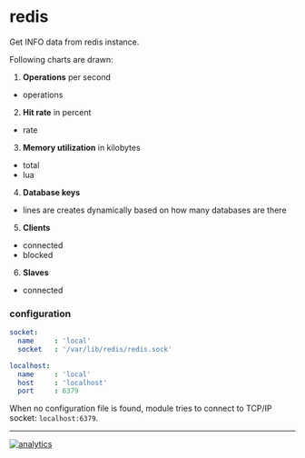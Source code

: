 # redis

Get INFO data from redis instance.

Following charts are drawn:

1.  **Operations** per second

-   operations

2.  **Hit rate** in percent

-   rate

3.  **Memory utilization** in kilobytes

-   total
-   lua

4.  **Database keys**

-   lines are creates dynamically based on how many databases are there

5.  **Clients**

-   connected
-   blocked

6.  **Slaves**

-   connected

### configuration

```yaml
socket:
  name     : 'local'
  socket   : '/var/lib/redis/redis.sock'

localhost:
  name     : 'local'
  host     : 'localhost'
  port     : 6379
```

When no configuration file is found, module tries to connect to TCP/IP socket: `localhost:6379`.

- - -

[![analytics](https://www.google-analytics.com/collect?v=1&aip=1&t=pageview&_s=1&ds=github&dr=https%3A%2F%2Fgithub.com%2Fnetdata%2Fnetdata&dl=https%3A%2F%2Fmy-netdata.io%2Fgithub%2Fcollectors%2Fpython.d.plugin%2Fredis%2FREADME&_u=MAC~&cid=5792dfd7-8dc4-476b-af31-da2fdb9f93d2&tid=UA-64295674-3)]()

